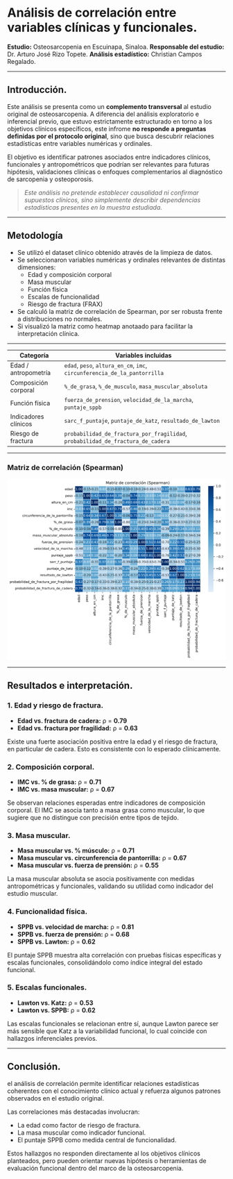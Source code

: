 # Análisis de correlación entre variables clínicas y funcionales.

**Estudio:** Osteosarcopenia en Escuinapa, Sinaloa.
**Responsable del estudio:** Dr. Arturo José Rizo Topete.
**Análisis estadístico:**
Christian Campos Regalado.

---

## Introducción.

Este análisis se presenta como un **complemento transversal** al estudio original de osteosarcopenia. A diferencia del análisis exploratorio e inferencial previo, que estuvo estrictamente estructurado en torno a los objetivos clínicos específicos, este infrome **no responde a preguntas definidas por el protocolo original**, sino que busca descubrir relaciones estadísticas entre variables numéricas y ordinales.

El objetivo es identificar patrones asociados entre indicadores clínicos, funcionales y antropométricos que podrían ser relevantes para futuras hipótesis, validaciones clínicas o enfoques complementarios al diagnóstico de sarcopenia y osteoporosis.

>*Este análisis no pretende establecer causalidad ni confirmar supuestos clínicos, sino simplemente describir dependencias estadísticas presentes en la muestra estudiada.*

---

## Metodología

- Se utilizó el dataset clínico obtenido através de la limpieza de datos.
- Se seleccionaron variables numéricas y ordinales relevantes de distintas dimensiones:
    - Edad y composición corporal
  - Masa muscular
  - Función física
  - Escalas de funcionalidad
  - Riesgo de fractura (FRAX)
- Se calculó la matriz de correlación de Spearman, por ser robusta frente a distribuciones no normales.
- Si visualizó la matriz como heatmap anotaado para facilitar la interpretación clínica.

---

| Categoría             | Variables incluidas                                          |
|-----------------------|--------------------------------------------------------------|
| Edad / antropometría  | `edad`, `peso`, `altura_en_cm`, `imc`, `circunferencia_de_la_pantorrilla` |
| Composición corporal  | `%_de_grasa`, `%_de_musculo`, `masa_muscular_absoluta`       |
| Función física        | `fuerza_de_prension`, `velocidad_de_la_marcha`, `puntaje_sppb` |
| Indicadores clínicos  | `sarc_f_puntaje`, `puntaje_de_katz`, `resultado_de_lawton`    |
| Riesgo de fractura    | `probabilidad_de_fractura_por_fragilidad`, `probabilidad_de_fractura_de_cadera` |

---

### Matriz de correlación (Spearman)

![Matriz correlación (Spearman)](../outputs/correlacion_spearman.png)

---

## Resultados e interpretación.

### 1. Edad y riesgo de fractura.
- **Edad vs. fractura de cadera:** ρ = **0.79**
- **Edad vs. fractura por fragilidad:** ρ = **0.63**

Existe una fuerte asociación positiva entre la edad y el riesgo de fractura, en particular de cadera. Esto es consistente con lo esperado clínicamente.

### 2. Composición corporal.
- **IMC vs. % de grasa:** ρ = **0.71**
- **IMC vs. masa muscular:** ρ = **0.67**

Se observan relaciones esperadas entre indicadores de composición corporal. El IMC se asocia tanto a masa grasa como muscular, lo que sugiere que no distingue con precisión entre tipos de tejido.

### 3. Masa muscular.
- **Masa muscular vs. % músculo:** ρ = **0.71**
- **Masa muscular vs. circunferencia de pantorrilla:** ρ = **0.67**
- **Masa muscular vs. fuerza de prensión:** ρ = **0.55**

La masa muscular absoluta se asocia positivamente con medidas antropométricas y funcionales, validando su utilidad como indicador del estudio muscular.

### 4. Funcionalidad física.
- **SPPB vs. velocidad de marcha:** ρ = **0.81**
- **SPPB vs. fuerza de prensión:** ρ = **0.68**
- **SPPB vs. Lawton:** ρ = **0.62**

El puntaje SPPB muestra alta correlación con pruebas físicas específicas y escalas funcionales, consolidándolo como índice integral del estado funcional.

### 5. Escalas funcionales.
- **Lawton vs. Katz:** ρ = **0.53**
- **Lawton vs. SPPB:** ρ = **0.62**

Las escalas funcionales se relacionan entre sí, aunque Lawton parece ser más sensible que Katz a la variabilidad funcional, lo cual coincide con hallazgos inferenciales previos.

---

## Conclusión.

el análisis de correlación permite identificar relaciones estadísticas coherentes con el conocimiento clínico actual y refuerza algunos patrones observados en el estudio original.

Las correlaciones más destacadas involucran:
- La edad como factor de riesgo de fractura.
- La masa muscular como indicador funcional.
- El puntaje SPPB como medida central de funcionalidad.

Estos hallazgos no responden directamente al los objetivos clínicos planteados, pero pueden orientar nuevas hipótesis o herramientas de evaluación funcional dentro del marco de la osteosarcopenia.